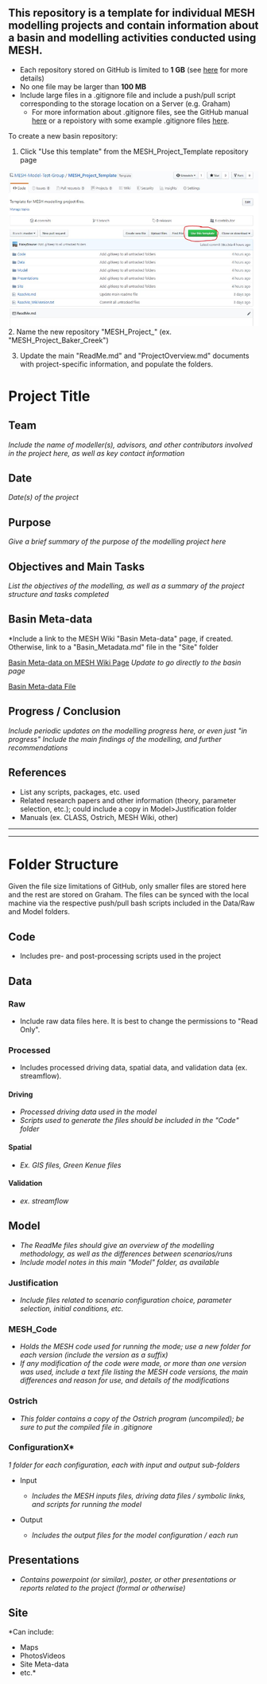 ## This repository is a template for individual MESH modelling projects and contain information about a basin and modelling activities conducted using MESH.

- Each repository stored on GitHub is limited to **1 GB** (see [here](https://help.github.com/en/github/managing-large-files/what-is-my-disk-quota) for more details)
- No one file may be larger than **100 MB**
- Include large files in a .gitignore file and include a push/pull script corresponding to the storage location on a Server (e.g. Graham)
  - For more information about .gitignore files, see the GitHub manual [here](https://git-scm.com/book/en/v2/Git-Basics-Recording-Changes-to-the-Repository#_ignoring) or a repoistory with some example .gitignore files [here](https://github.com/github/gitignore).

To create a new basin repository:
1. Click "Use this template" from the MESH_Project_Template repository page

![](./UseTemplate.JPG)
2. Name the new repository "MESH_Project_<Watershed Name>" (ex. "MESH_Project_Baker_Creek")

3. Update the main "ReadMe.md" and "ProjectOverview.md" documents with project-specific information, and populate the folders.

# Project Title

## Team
  *Include the name of modeller(s), advisors, and other contributors involved in the project here, as well as key contact information*

## Date
*Date(s) of the project*

## Purpose
  *Give a brief summary of the purpose of the modelling project here*

## Objectives and Main Tasks
  *List the objectives of the modelling, as well as a summary of the project structure and tasks completed*

## Basin Meta-data
*Include a link to the MESH Wiki "Basin Meta-data" page, if created. Otherwise, link to a "Basin_Metadata.md" file in the "Site" folder

[Basin Meta-data on MESH Wiki Page](https://wiki.usask.ca/display/MESH/Basin+Meta-data) *Update to go directly to the basin page*

[Basin Meta-data File](https://github.com/HaleyBrauner/MESH_Repo_Template/blob/master/Site/BasinMetaData.md)

## Progress / Conclusion
*Include periodic updates on the modelling progress here, or even just "in progress"*
*Include the main findings of the modelling, and further recommendations*

## References
- List any scripts, packages, etc. used
- Related research papers and other information (theory, parameter selection, etc.); could include a copy in Model>Justification folder
- Manuals (ex. CLASS, Ostrich, MESH Wiki, other)

___
___
# Folder Structure
Given the file size limitations of GitHub, only smaller files are stored here and the rest are stored on Graham. The files can be synced with the local machine via the respective push/pull bash scripts included in the Data/Raw and Model folders.

## Code
- Includes pre- and post-processing scripts used in the project

## Data

### Raw
- Include raw data files here. It is best to change the permissions to "Read Only".

### Processed
- Includes processed driving data, spatial data, and validation data (ex. streamflow).

#### Driving
- *Processed driving data used in the model*
- *Scripts used to generate the files should be included in the "Code" folder*

#### Spatial
- *Ex. GIS files, Green Kenue files*

#### Validation
- *ex. streamflow*

## Model
- *The ReadMe files should give an overview of the modelling methodology, as well as the differences between scenarios/runs*
- *Include model notes in this main "Model" folder, as available*

### Justification
- *Include files related to scenario configuration choice, parameter selection, initial conditions, etc.*

### MESH_Code
- *Holds the MESH code used for running the mode; use a new folder for each version (include the version as a suffix)*
- *If any modification of the code were made, or more than one version was used, include a text file listing the MESH code versions, the main differences and reason for use, and details of the modifications*

### Ostrich
- *This folder contains a copy of the Ostrich program (uncompiled); be sure to put the compiled file in .gitignore*

### ConfigurationX*
*1 folder for each configuration, each with input and output sub-folders*

- Input  
  - *Includes the MESH inputs files, driving data files / symbolic links, and scripts for running the model*

- Output
  - *Includes the output files for the model configuration / each run*

## Presentations
- *Contains powerpoint (or similar), poster, or other presentations or reports related to the project (formal or otherwise)*

## Site
*Can include:
- Maps
- PhotosVideos
- Site Meta-data
- etc.*
